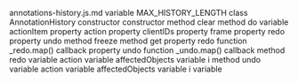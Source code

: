 annotations-history.js.md
variable MAX_HISTORY_LENGTH
class AnnotationHistory
	constructor constructor
	method clear
	method do
		variable actionItem
			property action
			property clientIDs
			property frame
			property redo
			property undo
	method freeze
	method get
		property redo
			function _redo.map() callback
		property undo
			function _undo.map() callback
	method redo
		variable action
		variable affectedObjects
		variable i
	method undo
		variable action
		variable affectedObjects
		variable i
variable <unknown>
